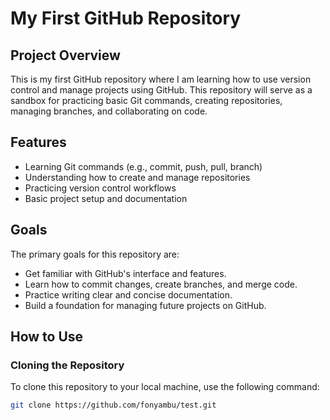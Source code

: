# My First GitHub Repository

## Project Overview

This is my first GitHub repository where I am learning how to use version control and manage projects using GitHub. This repository will serve as a sandbox for practicing basic Git commands, creating repositories, managing branches, and collaborating on code.

## Features

- Learning Git commands (e.g., commit, push, pull, branch)
- Understanding how to create and manage repositories
- Practicing version control workflows
- Basic project setup and documentation

## Goals

The primary goals for this repository are:

- Get familiar with GitHub's interface and features.
- Learn how to commit changes, create branches, and merge code.
- Practice writing clear and concise documentation.
- Build a foundation for managing future projects on GitHub.

## How to Use

### Cloning the Repository

To clone this repository to your local machine, use the following command:

```bash
git clone https://github.com/fonyambu/test.git

